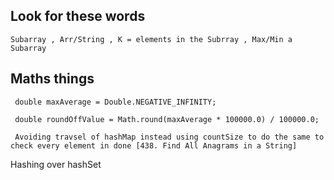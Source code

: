 ## Look for these words


```
Subarray , Arr/String , K = elements in the Subrray , Max/Min a Subarray 
```

## Maths things
```
 double maxAverage = Double.NEGATIVE_INFINITY;

 double roundOffValue = Math.round(maxAverage * 100000.0) / 100000.0;

 Avoiding travsel of hashMap instead using countSize to do the same to check every element in done [438. Find All Anagrams in a String]
```


Hashing over hashSet
